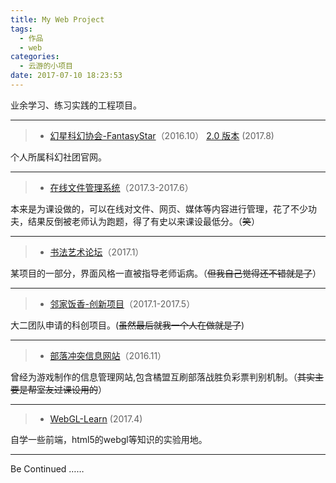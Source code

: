 ```yaml
---
title: My Web Project
tags:
  - 作品
  - web
categories:
  - 云游的小项目
date: 2017-07-10 18:23:53
---
```


业余学习、练习实践的工程项目。

<!-- more -->
* * *

> *   [幻星科幻协会-FantasyStar](http://fantasystar.yunyoujun.cn)（2016.10）
>   [2.0 版本](http://association.yunyoujun.cn) (2017.8)

个人所属科幻社团官网。

* * *

> *   [在线文件管理系统](http://file.yunyoujun.cn)（2017.3-2017.6）

本来是为课设做的，可以在线对文件、网页、媒体等内容进行管理，花了不少功夫，结果反倒被老师认为跑题，得了有史以来课设最低分。（<del>笑</del>）

* * *

> *   [书法艺术论坛](http://calligraphy.yunyoujun.cn)（2017.1）

某项目的一部分，界面风格一直被指导老师诟病。（<del>但我自己觉得还不错就是了</del>）

* * *

> *   [邻家饭香-创新项目](http://irice.yunyoujun.cn)（2017.1-2017.5）

大二团队申请的科创项目。(<del>虽然最后就我一个人在做就是了</del>)

* * *

> *   [部落冲突信息网站](http://clashofclans.yunyoujun.cn)（2016.11）

曾经为游戏制作的信息管理网站,包含橘盟互刷部落战胜负彩票判别机制。（<del>其实主要是帮室友过课设用的</del>）

* * *

> *   [WebGL-Learn](http://webgl.yunyoujun.cn) (2017.4)

自学一些前端，html5的webgl等知识的实验用地。

* * *

Be Continued ……